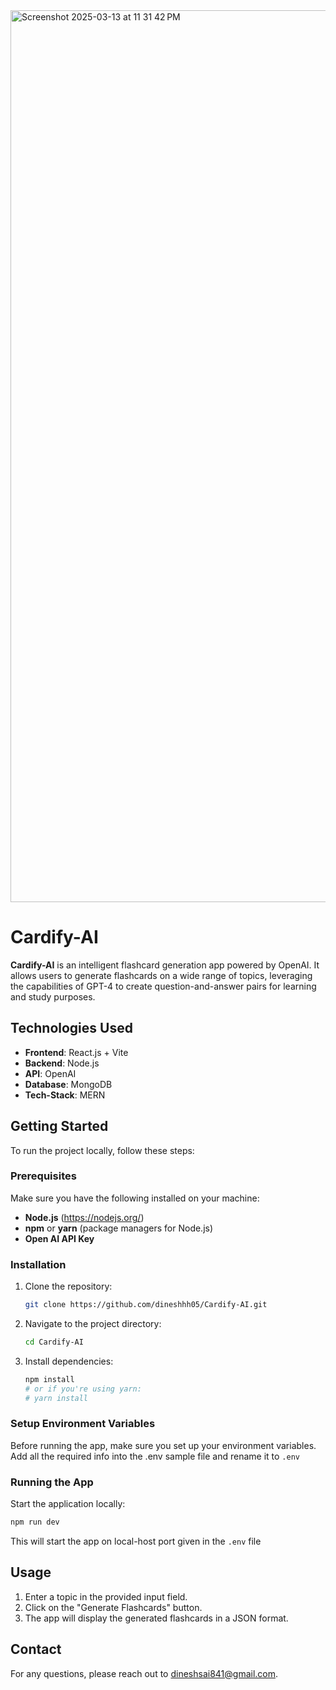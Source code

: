 <img width="1427" alt="Screenshot 2025-03-13 at 11 31 42 PM" src="https://github.com/user-attachments/assets/efacb7e8-e1dc-433f-9c90-1e9ebaa1b15d" />


# Cardify-AI

**Cardify-AI** is an intelligent flashcard generation app powered by OpenAI. It allows users to generate flashcards on a wide range of topics, leveraging the capabilities of GPT-4 to create question-and-answer pairs for learning and study purposes.

## Technologies Used

- **Frontend**: React.js + Vite
- **Backend**: Node.js
- **API**: OpenAI 
- **Database**: MongoDB
- **Tech-Stack**: MERN

## Getting Started

To run the project locally, follow these steps:

### Prerequisites

Make sure you have the following installed on your machine:

- **Node.js** (https://nodejs.org/)
- **npm** or **yarn** (package managers for Node.js)
- **Open AI API Key**

### Installation

1. Clone the repository:

   ```bash
   git clone https://github.com/dineshhh05/Cardify-AI.git
   ```

2. Navigate to the project directory:

   ```bash
   cd Cardify-AI
   ```

3. Install dependencies:

   ```bash
   npm install
   # or if you're using yarn:
   # yarn install
   ```

### Setup Environment Variables

Before running the app, make sure you set up your environment variables. Add all the required info into the .env sample file and rename it to `.env`

### Running the App

Start the application locally:

```bash
npm run dev
```

This will start the app on local-host port given in the `.env` file 

## Usage

1. Enter a topic in the provided input field.
2. Click on the "Generate Flashcards" button.
3. The app will display the generated flashcards in a JSON format.

## Contact

For any questions, please reach out to dineshsai841@gmail.com.
